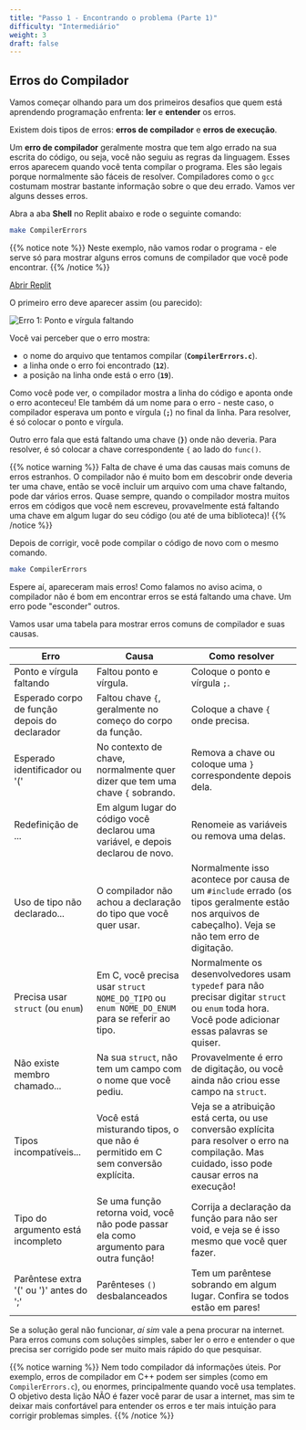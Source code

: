 ```yaml
---
title: "Passo 1 - Encontrando o problema (Parte 1)"
difficulty: "Intermediário"
weight: 3
draft: false
---
```


## Erros do Compilador

Vamos começar olhando para um dos primeiros desafios que quem está aprendendo programação enfrenta: **ler** e **entender** os erros.

Existem dois tipos de erros: **erros de compilador** e **erros de execução**.

Um **erro de compilador** geralmente mostra que tem algo errado na sua escrita do código, ou seja, você não seguiu as regras da linguagem. Esses erros aparecem quando você tenta compilar o programa. Eles são legais porque normalmente são fáceis de resolver. Compiladores como o `gcc` costumam mostrar bastante informação sobre o que deu errado. Vamos ver alguns desses erros.

Abra a aba **Shell** no Replit abaixo e rode o seguinte comando:

```bash
make CompilerErrors
```

{{% notice note %}}
Neste exemplo, não vamos rodar o programa - ele serve só para mostrar alguns erros comuns de compilador que você pode encontrar.
{{% /notice %}}

<a class="my-2 mx-4 btn btn-info" href="https://replit.com/@nuevofoundation/Debugging-Samples-C" target="_blank">Abrir Replit</a>

O primeiro erro deve aparecer assim (ou parecido):

![Erro 1: Ponto e vírgula faltando](../resources/w2-01.png "Uma captura de tela de um erro do compilador dizendo 'error: expected ';' after top level declarator'")

Você vai perceber que o erro mostra:

- o nome do arquivo que tentamos compilar (**`CompilerErrors.c`**).
- a linha onde o erro foi encontrado (**`12`**).
- a posição na linha onde está o erro (**`19`**).

Como você pode ver, o compilador mostra a linha do código e aponta onde o erro aconteceu! Ele também dá um nome para o erro - neste caso, o compilador esperava um ponto e vírgula (**`;`**) no final da linha. Para resolver, é só colocar o ponto e vírgula.

Outro erro fala que está faltando uma chave (**`}`**) onde não deveria. Para resolver, é só colocar a chave correspondente `{` ao lado do `func()`.

{{% notice warning %}}
Falta de chave é uma das causas mais comuns de erros estranhos. O compilador não é muito bom em descobrir onde deveria ter uma chave, então se você incluir um arquivo com uma chave faltando, pode dar vários erros. Quase sempre, quando o compilador mostra muitos erros em códigos que você nem escreveu, provavelmente está faltando uma chave em algum lugar do seu código (ou até de uma biblioteca)!
{{% /notice %}}

Depois de corrigir, você pode compilar o código de novo com o mesmo comando.

```bash
make CompilerErrors
```

Espere aí, apareceram mais erros! Como falamos no aviso acima, o compilador não é bom em encontrar erros se está faltando uma chave. Um erro pode "esconder" outros.

Vamos usar uma tabela para mostrar erros comuns de compilador e suas causas.

| Erro | Causa | Como resolver |
|---|---|---|
| Ponto e vírgula faltando | Faltou ponto e vírgula. | Coloque o ponto e vírgula `;`.|
| Esperado corpo de função depois do declarador | Faltou chave `{`, geralmente no começo do corpo da função. | Coloque a chave `{` onde precisa. |
| Esperado identificador ou '(' | No contexto de chave, normalmente quer dizer que tem uma chave `{` sobrando. | Remova a chave ou coloque uma `}` correspondente depois dela.|
| Redefinição de ... | Em algum lugar do código você declarou uma variável, e depois declarou de novo. | Renomeie as variáveis ou remova uma delas. |
| Uso de tipo não declarado... | O compilador não achou a declaração do tipo que você quer usar. | Normalmente isso acontece por causa de um `#include` errado (os tipos geralmente estão nos arquivos de cabeçalho). Veja se não tem erro de digitação. |
| Precisa usar `struct` (ou `enum`) | Em C, você precisa usar `struct NOME_DO_TIPO` ou `enum NOME_DO_ENUM` para se referir ao tipo. | Normalmente os desenvolvedores usam `typedef` para não precisar digitar `struct` ou `enum` toda hora. Você pode adicionar essas palavras se quiser. |
| Não existe membro chamado... | Na sua `struct`, não tem um campo com o nome que você pediu. | Provavelmente é erro de digitação, ou você ainda não criou esse campo na `struct`. |
| Tipos incompatíveis... | Você está misturando tipos, o que não é permitido em C sem conversão explícita. | Veja se a atribuição está certa, ou use conversão explícita para resolver o erro na compilação. Mas cuidado, isso pode causar erros na execução! |
| Tipo do argumento está incompleto | Se uma função retorna void, você não pode passar ela como argumento para outra função! | Corrija a declaração da função para não ser void, e veja se é isso mesmo que você quer fazer. |
| Parêntese extra '(' ou ')' antes do ';' | Parênteses `()` desbalanceados | Tem um parêntese sobrando em algum lugar. Confira se todos estão em pares! |

Se a solução geral não funcionar, *aí sim* vale a pena procurar na internet. Para erros comuns com soluções simples, saber ler o erro e entender o que precisa ser corrigido pode ser muito mais rápido do que pesquisar.

{{% notice warning %}}
Nem todo compilador dá informações úteis. Por exemplo, erros de compilador em C++ podem ser simples (como em `CompilerErrors.c`), ou enormes, principalmente quando você usa templates. O objetivo desta lição NÃO é fazer você parar de usar a internet, mas sim te deixar mais confortável para entender os erros e ter mais intuição para corrigir problemas simples.
{{% /notice %}}